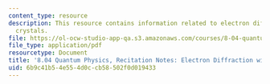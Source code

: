 ```yaml
---
content_type: resource
description: This resource contains information related to electron diffraction with
  crystals.
file: https://ol-ocw-studio-app-qa.s3.amazonaws.com/courses/8-04-quantum-physics-i-spring-2013/6b9c41b54e554d0ccb58502f0d019433_MIT8_04S13_ElecDiffwithCry.pdf
file_type: application/pdf
resourcetype: Document
title: '8.04 Quantum Physics, Recitation Notes: Electron Diffraction with Crystals'
uid: 6b9c41b5-4e55-4d0c-cb58-502f0d019433
---
```

